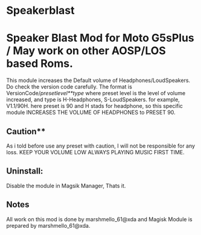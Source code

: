 # Speakerblast

# Speaker Blast Mod for Moto G5sPlus / May work on other AOSP/LOS based Roms.

This module increases the Default volume of Headphones/LoudSpeakers. 
Do check the version code carefully. The format is VersionCode/*presetlevel**type* where preset level is the level of volume increased, and type is H-Headphones, S-LoudSpeakers.
for example, V1.1/90H. here preset is 90 and H stads for headphone, so this specific module INCREASES THE VOLUME OF HEADPHONES to PRESET 90.

## Caution**
  As i told before use any preset with caution, I will not be responsible for any loss.
  KEEP YOUR VOLUME LOW ALWAYS PLAYING MUSIC FIRST TIME.

## Uninstall:
 Disable the module in Magsik Manager, Thats it.

## Notes
 All work on this mod is done by marshmello_61@xda and Magisk Module is prepared by marshmello_61@xda.
